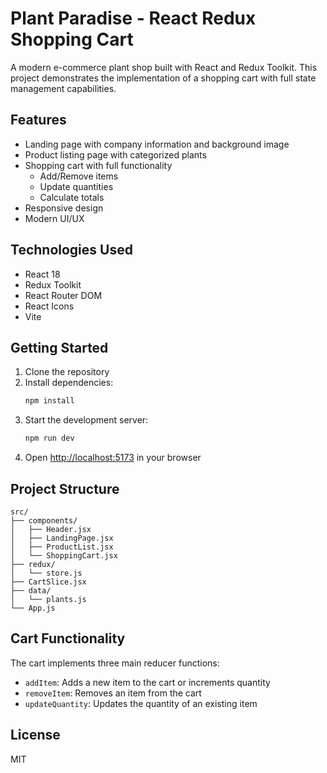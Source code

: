 # Plant Paradise - React Redux Shopping Cart

A modern e-commerce plant shop built with React and Redux Toolkit. This project demonstrates the implementation of a shopping cart with full state management capabilities.

## Features

- Landing page with company information and background image
- Product listing page with categorized plants
- Shopping cart with full functionality
  - Add/Remove items
  - Update quantities
  - Calculate totals
- Responsive design
- Modern UI/UX

## Technologies Used

- React 18
- Redux Toolkit
- React Router DOM
- React Icons
- Vite

## Getting Started

1. Clone the repository
2. Install dependencies:
   ```bash
   npm install
   ```
3. Start the development server:
   ```bash
   npm run dev
   ```
4. Open [http://localhost:5173](http://localhost:5173) in your browser

## Project Structure

```
src/
├── components/
│   ├── Header.jsx
│   ├── LandingPage.jsx
│   ├── ProductList.jsx
│   └── ShoppingCart.jsx
├── redux/
│   └── store.js
├── CartSlice.jsx
├── data/
│   └── plants.js
└── App.js
```

## Cart Functionality

The cart implements three main reducer functions:
- `addItem`: Adds a new item to the cart or increments quantity
- `removeItem`: Removes an item from the cart
- `updateQuantity`: Updates the quantity of an existing item

## License

MIT 